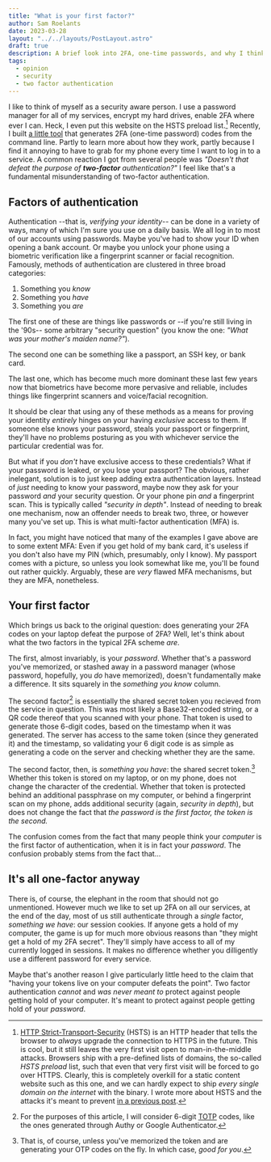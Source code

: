 ```yaml
---
title: "What is your first factor?"
author: Sam Roelants
date: 2023-03-28
layout: "../../layouts/PostLayout.astro"
draft: true
description: A brief look into 2FA, one-time passwords, and why I think they're often misunderstood.
tags:
  - opinion
  - security
  - two factor authentication
---
```


I like to think of myself as a security aware person. I use a password manager
for all of my services, encrypt my hard drives, enable 2FA where ever I can.
Heck, I even put this website on the HSTS preload list.[^1] Recently, I built [a
little tool](https://github.com/sroelants/tufa) that generates 2FA (one-time
password) codes from the command line. Partly to learn more about how they work,
partly because I find it annoying to have to grab for my phone every time I want
to log in to a service. A common reaction I got from several people was
*"Doesn't that defeat the purpose of **two-factor** authentication?"* I feel
like that's a fundamental misunderstanding of two-factor authentication.

## Factors of authentication

Authentication --that is, _verifying your identity_-- can be done in a variety
of ways, many of which I'm sure you use on a daily basis. We all log in to most
of our accounts using passwords. Maybe you've had to show your ID when opening a
bank account. Or maybe you unlock your phone using a biometric verification like
a fingerprint scanner or facial recognition. Famously, methods of
authentication are clustered in three broad categories:

1. Something you _know_
2. Something you _have_
3. Something you _are_

The first one of these are things like passwords or --if you're still living in
the '90s-- some arbitrary "security question" (you know the one: _"What was your
mother's maiden name?"_).

The second one can be something like a passport, an SSH key, or bank card.

The last one, which has become much more dominant these last few years now that
biometrics have become more pervasive and reliable, includes things like
fingerprint scanners and voice/facial recognition.

It should be clear that using any of these methods as a means for proving your 
identity _entirely_ hinges on your having _exclusive_ access to them. If someone
else knows your password, steals your passport or fingerprint, they'll have no
problems posturing as you with whichever service the particular credential was 
for.

But what if you _don't_ have exclusive access to these credentials? What if your 
password is leaked, or you lose your passport? The obvious, rather inelegant,
solution is to just keep adding extra authentication layers. Instead of _just_
needing to know your password, maybe now they ask for your password _and_ your
security question. Or your phone pin _and_ a fingerprint scan. This is typically
called *"security in depth"*. Instead of needing to break one mechanism, now an 
offender needs to break two, three, or however many you've set up. This is what
multi-factor authentication (MFA) is.

In fact, you might have noticed that many of the examples I gave above are to 
some extent MFA: Even if you get hold of my bank card, it's useless if you don't
also have my PIN (which, presumably, only I know). My passport comes with a 
picture, so unless you look somewhat like me, you'll be found out rather
quickly. Arguably, these are _very_ flawed MFA mechanisms, but they are MFA,
nonetheless.

## Your first factor
Which brings us back to the original question: does generating your 2FA codes
on your laptop defeat the purpose of 2FA? Well, let's think about what the two
factors in the typical 2FA scheme _are_.

The first, almost invariably, is your _password_. Whether that's a password
you've memorized, or stashed away in a password manager (whose password,
hopefully, you _do_ have memorized), doesn't fundamentally make a difference.
It sits squarely in the *something you know* column.

The second factor[^2] is essentially the shared secret token you recieved from
the service in question. This was most likely a Base32-encoded string, or a QR
code thereof that you scanned with your phone. That token is used to generate
those 6-digit codes, based on the timestamp when it was generated. The server
has access to the same token (since they generated it) and the timestamp, so 
validating your 6 digit code is as simple as generating a code on the server and
checking whether they are the same.

The second factor, then, is _something you have_: the shared secret token.[^3]
Whether this token is stored on my laptop, or on my phone, does not change the
character of the credential. Whether that token is protected behind an
additional passphrase on my computer, or behind a fingerprint scan on my phone,
adds additional security (again, _security in depth_), but does not change the
fact that _the password is the first factor, the token is the second._

The confusion comes from the fact that many people think your _computer_ is the
first factor of authentication, when it is in fact your _password_. The
confusion probably stems from the fact that...

## It's all one-factor anyway
There is, of course, the elephant in the room that should not go unmentioned.
However much we like to set up 2FA on all our services, at the end of the day,
most of us still authenticate through a _single_ factor, _something we have_:
our session cookies. If anyone gets a hold of my computer, the game is up for
much more obvious reasons than "they might get a hold of my 2FA secret". They'll
simply have access to all of my currently logged in sessions. It makes no
difference whether you dilligently use a different password for every service.

Maybe that's another reason I give particularly little heed to the claim that
"having your tokens live on your computer defeats the point". Two factor
authentication _cannot_ and _was never meant to_ protect against people getting
hold of your computer. It's meant to protect against people getting hold of your
_password_.

[^1]: [HTTP Strict-Transport-Security](https://developer.mozilla.org/en-US/docs/Web/HTTP/Headers/Strict-Transport-Security) (HSTS)
is an HTTP header that tells the browser to _always_ upgrade the connection to 
HTTPS in the future. This is cool, but it still leaves 
the very first visit open to man-in-the-middle attacks. Browsers ship with a 
pre-defined lists of domains, the so-called _HSTS preload_ list, such that even
that very first visit will be forced to go over HTTPS. Clearly, this is
completely overkill for a static content website such as this one, and we can
hardly expect to ship _every single domain on the internet_ with the binary. I
wrote more about HSTS and the attacks it's meant to prevent [in a previous
post](./ssl-strip).

[^2]:For the purposes of this article, I will consider 6-digit [TOTP](https://www.rfc-editor.org/rfc/rfc6238) codes,
like the ones generated through Authy or Google Authenticator.

[^3]:That is, of course, unless you've memorized the token and are generating 
your OTP codes on the fly. In which case, _good for you_.
